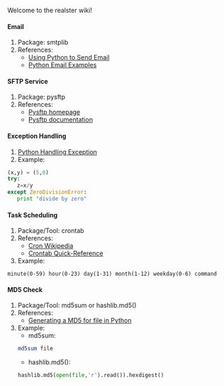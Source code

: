 Welcome to the realster wiki!

#### Email
1. Package: smtplib
2. References:
    * [Using Python to Send Email](http://www.pythonforbeginners.com/code-snippets-source-code/using-python-to-send-email)
    * [Python Email Examples](https://docs.python.org/2/library/email-examples.html)

#### SFTP Service
1. Package: pysftp
2. References:
    * [Pysftp homepage](https://pypi.python.org/pypi/pysftp)
    * [Pysftp documentation](http://pysftp.readthedocs.org/en/release_0.2.8/)

#### Exception Handling
1. [Python Handling Exception](https://wiki.python.org/moin/HandlingExceptions)
2. Example:
```python
(x,y) = (5,0)
try:
   z=x/y
except ZeroDivisionError:
   print "divide by zero"
```

#### Task Scheduling
1. Package/Tool: crontab
2. References:
   *  [Cron Wikipedia](https://en.wikipedia.org/wiki/Cron)
   *  [Crontab Quick-Reference](http://www.adminschoice.com/crontab-quick-reference)
2. Example:
```
minute(0-59) hour(0-23) day(1-31) month(1-12) weekday(0-6) command
```

#### MD5 Check
1. Package/Tool: md5sum or hashlib.md5()
2. References:
   * [Generating a MD5 for file in Python](http://stackoverflow.com/questions/3431825/generating-a-md5-checksum-of-a-file)
3. Example:
   * md5sum:
   ``` bash
   md5sum file
   ```
   * hashlib.md5():
   ``` python
   hashlib.md5(open(file,'r').read()).hexdigest() 
   ```
    
